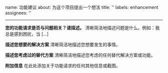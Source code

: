 name: 功能建议
about: 为这个项目提出一个想法
title: ''
labels: enhancement
assignees: ''

---

**您的功能请求是否与问题相关？请描述。**
清晰简洁地描述问题是什么。例如：我总是感到困扰，当 [...]

**描述您想要的解决方案**
清晰简洁地描述您想要发生的事情。

**描述您考虑过的替代方案**
清晰简洁地描述您考虑的任何替代解决方案或功能。

**附加信息**
在此处添加关于功能请求的任何其他信息或截图。